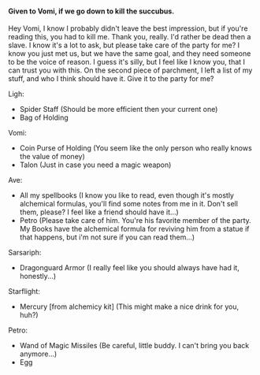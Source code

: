 #### Given to Vomi, if we go down to kill the succubus.
Hey Vomi, I know I probably didn't leave the best impression, but if you're reading this, you had to kill me.
Thank you, really. I'd rather be dead then a slave. 
I know it's a lot to ask, but please take care of the party for me? 
I know you just met us, but we have the same goal, and they need someone to be the voice of reason. 
I guess it's silly, but I feel like I know you, that I can trust you with this. 
On the second piece of parchment, I left a list of my stuff, and who I think should have it. Give it to the party for me?

Ligh: 
- Spider Staff (Should be more efficient then your current one)
- Bag of Holding

Vomi: 
- Coin Purse of Holding (You seem like the only person who really knows the value of money)
- Talon (Just in case you need a magic weapon)

Ave: 
- All my spellbooks (I know you like to read, even though it's mostly alchemical formulas, you'll find some notes from me in it.
Don't sell them, please? I feel like a friend should have it...)
- Petro (Please take care of him. You're his favorite member of the party. My Books have the alchemical formula for reviving him from a statue if that happens, but i'm not sure if you can read them...)

Sarsariph: 
- Dragonguard Armor (I really feel like you should always have had it, honestly...)

Starflight: 
- Mercury [from alchemicy kit] (This might make a nice drink for you, huh?)

Petro: 
- Wand of Magic Missiles (Be careful, little buddy. I can't bring you back anymore...)
- Egg
